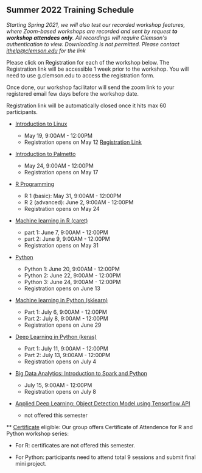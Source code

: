 ## Summer 2022 Training Schedule

*Starting Spring 2021, we will also test our recorded workshop features, 
where Zoom-based workshops are recorded and sent by request **to workshop attendees only**. All recordings will 
require Clemson's authentication to view. Downloading is not permitted. Please contact ithelp@clemson.edu for the link* 

Please click on Registration for each of the workshop below. The Registration link will be accessible 1 week prior to the workshop. You will need to use g.clemson.edu to access the registration form.

Once done, our workshop facilitator will send the zoom link to your registered email few days before the workshop date.

Registration link will be automatically closed once it hits max 60 participants.

- [Introduction to Linux](workshop.md#introduction-to-linux)  
    - May 19, 9:00AM - 12:00PM
    - Registration opens on May 12
    [Registration Link](https://forms.gle/spedAFRaUch5qKty8)
     
- [Introduction to Palmetto](workshop.md#introduction-to-research-computing-on-palmetto-cluster)
    - May 24, 9:00AM - 12:00PM
    - Registration opens on May 17
    <!--- - [Registration Link](https://forms.gle/bFet4uigQLuXDx4F8) -->
  
- [R Programming](workshop.md#introduction-to-data-science-using-r)
    - R 1 (basic): May 31, 9:00AM - 12:00PM
    - R 2 (advanced): June 2, 9:00AM - 12:00PM
    - Registration opens on May 24
    <!--- - [Registration Link](https://forms.gle/ffEakcLWhroA2ZVJ7) -->
        
        
- [Machine learning in R (caret)](workshop.md#machine-learning-in-r)
    - part 1: June 7, 9:00AM - 12:00PM
    - part 2: June 9, 9:00AM - 12:00PM
    - Registration opens on May 31
   
   
 - [Python](workshop.md#introduction-to-programming-in-python)
    - Python 1: June 20, 9:00AM - 12:00PM
    - Python 2: June 22, 9:00AM - 12:00PM
    - Python 3: June 24, 9:00AM - 12:00PM
    - Registration opens on June 13
    <!--- - [Registration Link](https://forms.gle/XwSrTH2oh1zc27ys7) -->
    
    
- [Machine learning in Python (sklearn)](workshop.md#machine-learning-in-python)
    - Part 1: July 6, 9:00AM - 12:00PM
    - Part 2: July 8, 9:00AM - 12:00PM
    - Registration opens on June 29
   <!---  - [Registration Link](https://forms.gle/2EjVBSYtzHt14qj8A) -->


- [Deep Learning in Python (keras)](workshop.md#deep-learning-in-python)
    - Part 1: July 11, 9:00AM - 12:00PM
    - Part 2: July 13, 9:00AM - 12:00PM
    - Registration opens on July 4
    <!--- - [Registration Link](https://forms.gle/LsAyf4tWr7dpFywf8) -->
    

- [Big Data Analytics: Introduction to Spark and Python](workshop.md#introduction-to-big-data-analytics-using-sparkpython)    
    - July 15, 9:00AM - 12:00PM
    - Registration opens on July 8
    <!--- - [Registration Link](https://forms.gle/94puT2sd9hVjsHsKA) -->
    
    
- [Applied Deep Learning: Object Detection Model using Tensorflow API](workshop.md#introduction-to-applied-deep-learning-object-detection-model-using-tensorflow-api)
    - not offered this semester
    
    
** [Certificate](https://www.palmetto.clemson.edu/palmetto/training/certificates/) eligible:
Our group offers Certificate of Attendence for R and Python workshop series:

- For R: certificates are not offered this semester.

- For Python: participants need to attend total 9 sessions and submit final mini project.
